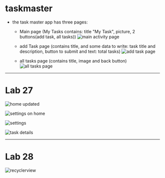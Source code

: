 # taskmaster
* the task master app has three pages:
    * Main page (My Tasks contains: title "My Task", picture, 2 buttons(add task, all tasks))
      ![main activity page](screenShots/main.png)
      


    * add Task page (contains title, and some data to write: task title and description, button to submit and  text: total tasks)
      ![add task page](screenShots/add.jpg)
      


    * all tasks page (contains title, image and back button)
      ![all tasks page](screenShots/all.jpg)
      
------------------------------------------------------------

# Lab 27 

![home updated ](screenShots/home.png)




![settings on home](screenShots/sett.png)




![settings](screenShots/settings.png)




![task details](screenShots/read.png)


-------------------------------------------------------
# Lab 28  


![recyclerview](screenShots/recyclerview.png)